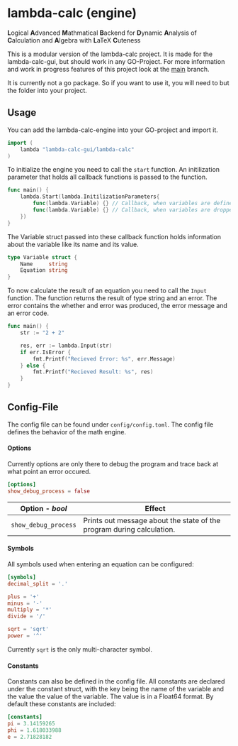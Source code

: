# lambda-calc (engine)
**L**ogical **A**dvanced **M**athmatical **B**ackend for **D**ynamic **A**nalysis of **C**alculation and **A**lgebra with **L**aTeX **C**uteness

This is a modular version of the lambda-calc project. It is made for the lambda-calc-gui, but should work in any GO-Project. For more information and work in progress features of this project look at the [main](https://github.com/Emi-A-V/lambda-calc/) branch.

It is currently not a go package. So if you want to use it, you will need to but the folder into your project.

## Usage

You can add the lambda-calc-engine into your GO-project and import it.

```go
import (
    lambda "lambda-calc-gui/lambda-calc"
)
```

To initialize the engine you need to call the `start` function. An initilization parameter that holds all callback functions is passed to the function.
```go
func main() {
    lambda.Start(lambda.InitilizationParameters{
        func(lambda.Variable) {} // Callback, when variables are defined.
        func(lambda.Variable) {} // Callback, when variables are dropped.
    })
}
```

The Variable struct passed into these callback function holds information about the variable like its name and its value.
```go 
type Variable struct {
	Name     string
	Equation string
}
```
To now calculate the result of an equation you need to call the `Input` function. The function returns the result of type string and an error. The error contains the whether and error was produced, the error message and an error code.
```go
func main() {
    str := "2 + 2"

    res, err := lambda.Input(str)
    if err.IsError {
        fmt.Printf("Recieved Error: %s", err.Message)
    } else {
        fmt.Printf("Recieved Result: %s", res)
    }
}
```

## Config-File
The config file can be found under `config/config.toml`. The config file defines the behavior of the math engine.

#### Options
Currently options are only there to debug the program and trace back at what point an error occured.
```toml
[options]
show_debug_process = false
```
|Option - _bool_|Effect|
|---------------|------|
|`show_debug_process`|Prints out message about the state of the program during calculation.|

#### Symbols
All symbols used when entering an equation can be configured:
```toml
[symbols]
decimal_split = '.'

plus = '+'
minus = '-'
multiply = '*'
divide = '/'

sqrt = 'sqrt'
power = '^'
```
Currently `sqrt` is the only multi-character symbol.
#### Constants
Constants can also be defined in the config file. All constants are declared under the constant struct, with the key being the name of the variable and the value the value of the variable. The value is in a Float64 format. By default these constants are included:
```toml
[constants]
pi = 3.14159265
phi = 1.618033988
e = 2.71828182
```
